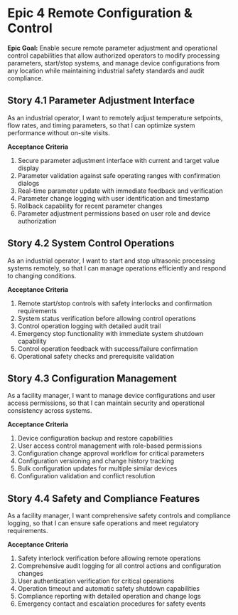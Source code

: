 # Epic 4 Remote Configuration & Control

**Epic Goal:** Enable secure remote parameter adjustment and operational control capabilities that allow authorized operators to modify processing parameters, start/stop systems, and manage device configurations from any location while maintaining industrial safety standards and audit compliance.

## Story 4.1 Parameter Adjustment Interface

As an industrial operator,
I want to remotely adjust temperature setpoints, flow rates, and timing parameters,
so that I can optimize system performance without on-site visits.

**Acceptance Criteria**

1. Secure parameter adjustment interface with current and target value display
2. Parameter validation against safe operating ranges with confirmation dialogs
3. Real-time parameter update with immediate feedback and verification
4. Parameter change logging with user identification and timestamp
5. Rollback capability for recent parameter changes
6. Parameter adjustment permissions based on user role and device authorization

## Story 4.2 System Control Operations

As an industrial operator,
I want to start and stop ultrasonic processing systems remotely,
so that I can manage operations efficiently and respond to changing conditions.

**Acceptance Criteria**

1. Remote start/stop controls with safety interlocks and confirmation requirements
2. System status verification before allowing control operations
3. Control operation logging with detailed audit trail
4. Emergency stop functionality with immediate system shutdown capability
5. Control operation feedback with success/failure confirmation
6. Operational safety checks and prerequisite validation

## Story 4.3 Configuration Management

As a facility manager,
I want to manage device configurations and user access permissions,
so that I can maintain security and operational consistency across systems.

**Acceptance Criteria**

1. Device configuration backup and restore capabilities
2. User access control management with role-based permissions
3. Configuration change approval workflow for critical parameters
4. Configuration versioning and change history tracking
5. Bulk configuration updates for multiple similar devices
6. Configuration validation and conflict resolution

## Story 4.4 Safety and Compliance Features

As a facility manager,
I want comprehensive safety controls and compliance logging,
so that I can ensure safe operations and meet regulatory requirements.

**Acceptance Criteria**

1. Safety interlock verification before allowing remote operations
2. Comprehensive audit logging for all control actions and configuration changes
3. User authentication verification for critical operations
4. Operation timeout and automatic safety shutdown capabilities
5. Compliance reporting with detailed operation and change logs
6. Emergency contact and escalation procedures for safety events
